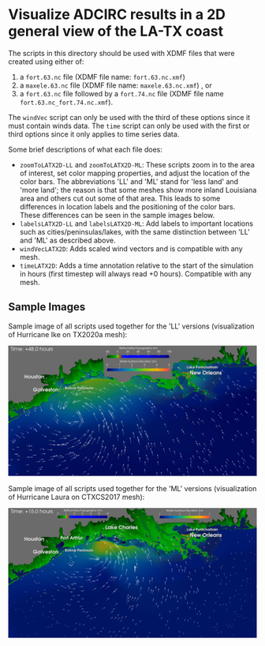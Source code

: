 # Visualize ADCIRC results in a 2D general view of the LA-TX coast

The scripts in this directory should be used with XDMF files that were created using either of:
1. a ``fort.63.nc`` file (XDMF file name: ``fort.63.nc.xmf``)
2. a ``maxele.63.nc`` file (XDMF file name: ``maxele.63.nc.xmf``) , or 
3. a ``fort.63.nc`` file followed by a ``fort.74.nc`` file (XDMF file name ``fort.63.nc_fort.74.nc.xmf``). 

The ``windVec`` script can only be used with the third of these options since it must contain winds data. The ``time`` script can only be used with the first or third options since it only applies to time series data.

Some brief descriptions of what each file does:
- ``zoomToLATX2D-LL`` and ``zoomToLATX2D-ML``: These scripts zoom in to the area of interest, set color mapping properties, and adjust the location of the color bars.
The abbreviations 'LL' and 'ML' stand for 'less land' and 'more land'; the reason is that some meshes show more inland Louisiana area and others cut out some of that area. This
leads to some differences in location labels and the positioning of the color bars. These differences can be seen in the sample images below.
- ``labelsLATX2D-LL`` and ``labelsLATX2D-ML``: Add labels to important locations such as cities/peninsulas/lakes, with the same distinction between 'LL' and 'ML' as
described above.
- ``windVecLATX2D``: Adds scaled wind vectors and is compatible with any mesh.
- ``timeLATX2D``: Adds a time annotation relative to the start of the simulation in hours (first timestep will always read +0 hours). Compatible with any mesh.

## Sample Images
Sample image of all scripts used together for the 'LL' versions (visualization of Hurricane Ike on TX2020a mesh):

![](./general-LL-sample.png)

Sample image of all scripts used together for the 'ML' versions (visualization of Hurricane Laura on CTXCS2017 mesh):

![](./general-ML-sample.png)
